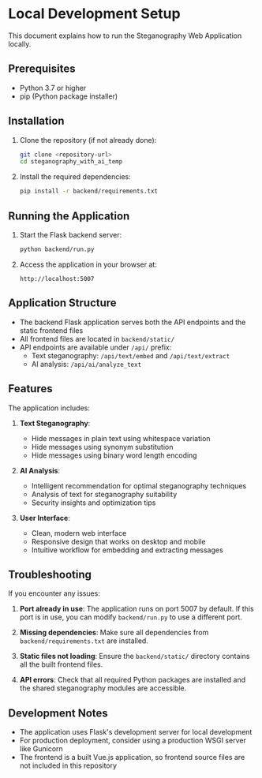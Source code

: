 # Local Development Setup

This document explains how to run the Steganography Web Application locally.

## Prerequisites

- Python 3.7 or higher
- pip (Python package installer)

## Installation

1. Clone the repository (if not already done):
   ```bash
   git clone <repository-url>
   cd steganography_with_ai_temp
   ```

2. Install the required dependencies:
   ```bash
   pip install -r backend/requirements.txt
   ```

## Running the Application

1. Start the Flask backend server:
   ```bash
   python backend/run.py
   ```

2. Access the application in your browser at:
   ```
   http://localhost:5007
   ```

## Application Structure

- The backend Flask application serves both the API endpoints and the static frontend files
- All frontend files are located in `backend/static/`
- API endpoints are available under `/api/` prefix:
  - Text steganography: `/api/text/embed` and `/api/text/extract`
  - AI analysis: `/api/ai/analyze_text`

## Features

The application includes:

1. **Text Steganography**:
   - Hide messages in plain text using whitespace variation
   - Hide messages using synonym substitution
   - Hide messages using binary word length encoding

2. **AI Analysis**:
   - Intelligent recommendation for optimal steganography techniques
   - Analysis of text for steganography suitability
   - Security insights and optimization tips

3. **User Interface**:
   - Clean, modern web interface
   - Responsive design that works on desktop and mobile
   - Intuitive workflow for embedding and extracting messages

## Troubleshooting

If you encounter any issues:

1. **Port already in use**: The application runs on port 5007 by default. If this port is in use, you can modify `backend/run.py` to use a different port.

2. **Missing dependencies**: Make sure all dependencies from `backend/requirements.txt` are installed.

3. **Static files not loading**: Ensure the `backend/static/` directory contains all the built frontend files.

4. **API errors**: Check that all required Python packages are installed and the shared steganography modules are accessible.

## Development Notes

- The application uses Flask's development server for local development
- For production deployment, consider using a production WSGI server like Gunicorn
- The frontend is a built Vue.js application, so frontend source files are not included in this repository